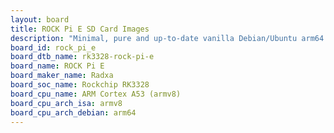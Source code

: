```yaml
---
layout: board
title: ROCK Pi E SD Card Images
description: "Minimal, pure and up-to-date vanilla Debian/Ubuntu arm64 SD card images for ROCK Pi E by Radxa, SoC: Rockchip RK3328, CPU ISA: armv8"
board_id: rock_pi_e
board_dtb_name: rk3328-rock-pi-e
board_name: ROCK Pi E
board_maker_name: Radxa
board_soc_name: Rockchip RK3328
board_cpu_name: ARM Cortex A53 (armv8)
board_cpu_arch_isa: armv8
board_cpu_arch_debian: arm64
---
```

